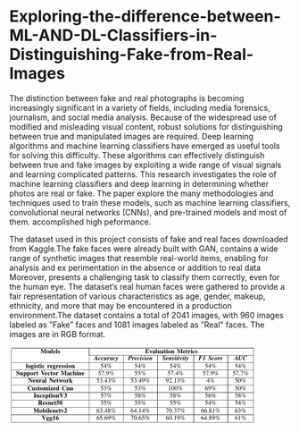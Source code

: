 # Exploring-the-difference-between-ML-AND-DL-Classifiers-in-Distinguishing-Fake-from-Real-Images

The distinction between fake and real photographs is
 becoming increasingly significant in a variety of fields, including
 media forensics, journalism, and social media analysis. Because
 of the widespread use of modified and misleading visual content,
 robust solutions for distinguishing between true and manipulated
 images are required. Deep learning algorithms and machine
 learning classifiers have emerged as useful tools for solving this
 difficulty. These algorithms can effectively distinguish between
 true and fake images by exploiting a wide range of visual signals
 and learning complicated patterns. This research investigates
 the role of machine learning classifiers and deep learning in
 determining whether photos are real or fake. The paper explore
 the many methodologies and techniques used to train these
 models, such as machine learning classifiers, convolutional neural
 networks (CNNs), and pre-trained models and most of them.
 accomplished high peformance.



 The dataset used in this project consists of fake and real
 faces downloaded from Kaggle.The fake faces were already
 built with GAN, contains a wide range of synthetic images
 that resemble real-world items, enabling for analysis and ex
perimentation in the absence or addition to real data Moreover,
 presents a challenging task to classify them correctly, even for
 the human eye. The dataset’s real human faces were gathered
 to provide a fair representation of various characteristics
 as age, gender, makeup, ethnicity, and more that may be
 encountered in a production environment.The dataset contains
 a total of 2041 images, with 960 images labeled as ”Fake”
 faces and 1081 images labeled as ”Real” faces. The images
 are in RGB format.




 ![Project Screenshot](Screenshot1.png)
